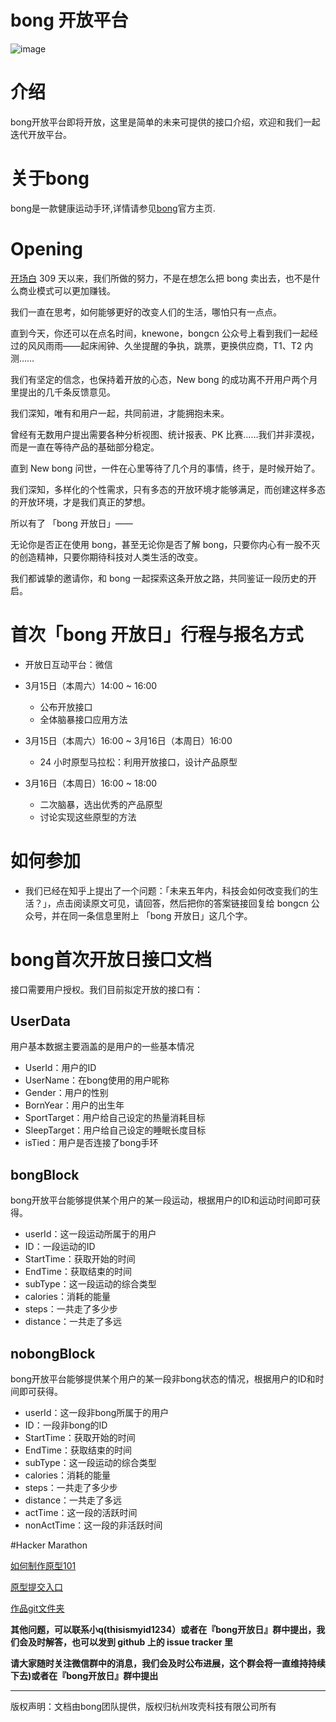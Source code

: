 bong 开放平台
================

![image](https://github.com/Ginshell/bongOpenPlatform/blob/master/documents/covernew.png?raw=true)

# 介绍

bong开放平台即将开放，这里是简单的未来可提供的接口介绍，欢迎和我们一起迭代开放平台。

# 关于bong
bong是一款健康运动手环,详情请参见[bong](http://www.bong.cn/)官方主页.

# Opening

[开场白](http://oliverchen.cn/openday)
309 天以来，我们所做的努力，不是在想怎么把 bong 卖出去，也不是什么商业模式可以更加赚钱。

我们一直在思考，如何能够更好的改变人们的生活，哪怕只有一点点。

直到今天，你还可以在点名时间，knewone，bongcn 公众号上看到我们一起经过的风风雨雨——起床闹钟、久坐提醒的争执，跳票，更换供应商，T1、T2 内测……

我们有坚定的信念，也保持着开放的心态，New bong 的成功离不开用户两个月里提出的几千条反馈意见。

我们深知，唯有和用户一起，共同前进，才能拥抱未来。

曾经有无数用户提出需要各种分析视图、统计报表、PK 比赛……我们并非漠视，而是一直在等待产品的基础部分稳定。

直到 New bong 问世，一件在心里等待了几个月的事情，终于，是时候开始了。

我们深知，多样化的个性需求，只有多态的开放环境才能够满足，而创建这样多态的开放环境，才是我们真正的梦想。

所以有了 「bong 开放日」——

无论你是否正在使用 bong，甚至无论你是否了解 bong，只要你内心有一股不灭的创造精神，只要你期待科技对人类生活的改变。

我们都诚挚的邀请你，和 bong 一起探索这条开放之路，共同鉴证一段历史的开启。

# 首次「bong 开放日」行程与报名方式

- 开放日互动平台：微信

- 3月15日（本周六）14:00 ~ 16:00
	- 公布开放接口
	- 全体脑暴接口应用方法

- 3月15日（本周六）16:00 ~ 3月16日（本周日）16:00
	- 24 小时原型马拉松：利用开放接口，设计产品原型

- 3月16日（本周日）16:00 ~ 18:00
	- 二次脑暴，选出优秀的产品原型
	- 讨论实现这些原型的方法

# 如何参加
- 我们已经在知乎上提出了一个问题：「未来五年内，科技会如何改变我们的生活？」，点击阅读原文可见，请回答，然后把你的答案链接回复给 bongcn 公众号，并在同一条信息里附上 「bong 开放日」这几个字。
# bong首次开放日接口文档
接口需要用户授权。我们目前拟定开放的接口有：

## UserData

用户基本数据主要涵盖的是用户的一些基本情况

- UserId：用户的ID
- UserName：在bong使用的用户昵称
- Gender：用户的性别
- BornYear：用户的出生年
- SportTarget：用户给自己设定的热量消耗目标
- SleepTarget：用户给自己设定的睡眠长度目标
- isTied：用户是否连接了bong手环

## bongBlock

bong开放平台能够提供某个用户的某一段运动，根据用户的ID和运动时间即可获得。

- userId：这一段运动所属于的用户
- ID：一段运动的ID
- StartTime：获取开始的时间
- EndTime：获取结束的时间
- subType：这一段运动的综合类型
- calories：消耗的能量
- steps：一共走了多少步
- distance：一共走了多远

## nobongBlock

bong开放平台能够提供某个用户的某一段非bong状态的情况，根据用户的ID和时间即可获得。

- userId：这一段非bong所属于的用户
- ID：一段非bong的ID
- StartTime：获取开始的时间
- EndTime：获取结束的时间
- subType：这一段运动的综合类型
- calories：消耗的能量
- steps：一共走了多少步
- distance：一共走了多远
- actTime：这一段的活跃时间
- nonActTime：这一段的非活跃时间

#Hacker Marathon

[如何制作原型101](http://oliverchen.cn/proto)

[原型提交入口](http://oliverchen.cn/vote)

[作品git文件夹](https://github.com/Ginshell/bongOpenPlatform/blob/master/proto/)

**其他问题，可以联系小q(thisismyid1234）或者在『bong开放日』群中提出，我们会及时解答，也可以发到 github 上的 issue tracker 里**

**请大家随时关注微信群中的消息，我们会及时公布进展，这个群会将一直维持持续下去)或者在『bong开放日』群中提出**


------------

版权声明：文档由bong团队提供，版权归杭州攻壳科技有限公司所有